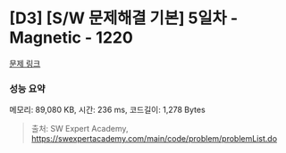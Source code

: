 # [D3] [S/W 문제해결 기본] 5일차 - Magnetic - 1220 

[문제 링크](https://swexpertacademy.com/main/code/problem/problemDetail.do?contestProbId=AV14hwZqABsCFAYD) 

### 성능 요약

메모리: 89,080 KB, 시간: 236 ms, 코드길이: 1,278 Bytes



> 출처: SW Expert Academy, https://swexpertacademy.com/main/code/problem/problemList.do